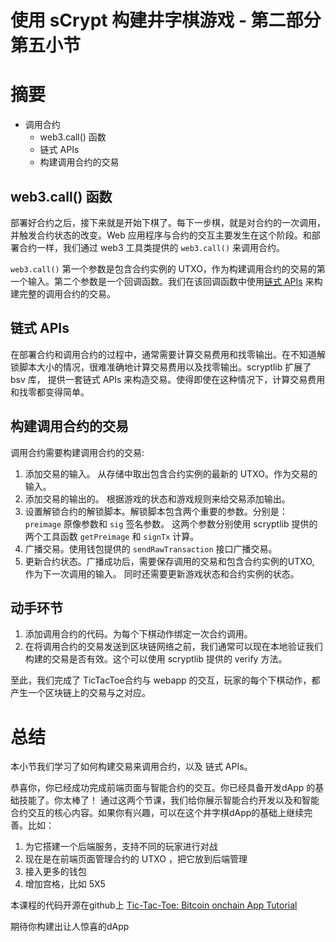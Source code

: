 
# 使用 sCrypt 构建井字棋游戏 - 第二部分 第五小节

# 摘要 

* 调用合约
  * web3.call() 函数
  * 链式 APIs 
  * 构建调用合约的交易

## web3.call() 函数

部署好合约之后，接下来就是开始下棋了。每下一步棋，就是对合约的一次调用，并触发合约状态的改变。Web 应用程序与合约的交互主要发生在这个阶段。和部署合约一样，我们通过 web3 工具类提供的 `web3.call()` 来调用合约。

`web3.call()` 第一个参数是包含合约实例的 UTXO，作为构建调用合约的交易的第一个输入。第二个参数是一个回调函数。我们在该回调函数中使用[链式 APIs](https://github.com/sCrypt-Inc/scryptlib/blob/master/docs/chained_api_zh_CN.md) 来构建完整的调用合约的交易。

## 链式 APIs 

在部署合约和调用合约的过程中，通常需要计算交易费用和找零输出。在不知道解锁脚本大小的情况，很难准确地计算交易费用以及找零输出。scryptlib 扩展了 bsv 库， 提供一套链式 APIs 来构造交易。使得即使在这种情况下，计算交易费用和找零都变得简单。

## 构建调用合约的交易

调用合约需要构建调用合约的交易:

1. 添加交易的输入。 从存储中取出包含合约实例的最新的 UTXO。作为交易的输入。
2. 添加交易的输出的。 根据游戏的状态和游戏规则来给交易添加输出。
3. 设置解锁合约的解锁脚本。解锁脚本包含两个重要的参数。分别是： `preimage` 原像参数和 `sig` 签名参数。 这两个参数分别使用 scryptlib 提供的两个工具函数 `getPreimage` 和 `signTx` 计算。
4. 广播交易。使用钱包提供的 `sendRawTransaction` 接口广播交易。
5. 更新合约状态。广播成功后，需要保存调用的交易和包含合约实例的UTXO, 作为下一次调用的输入。 同时还需要更新游戏状态和合约实例的状态。

## 动手环节

1. 添加调用合约的代码。为每个下棋动作绑定一次合约调用。
2. 在将调用合约的交易发送到区块链网络之前，我们通常可以现在本地验证我们构建的交易是否有效。这个可以使用 scryptlib 提供的 verify 方法。


至此，我们完成了 TicTacToe合约与 webapp 的交互，玩家的每个下棋动作，都产生一个区块链上的交易与之对应。


# 总结

本小节我们学习了如何构建交易来调用合约，以及 链式 APIs。

恭喜你，你已经成功完成前端页面与智能合约的交互。你已经具备开发dApp 的基础技能了。你太棒了！ 通过这两个节课，我们给你展示智能合约开发以及和智能合约交互的核心内容。如果你有兴趣，可以在这个井字棋dApp的基础上继续完善。比如：

1. 为它搭建一个后端服务，支持不同的玩家进行对战
2. 现在是在前端页面管理合约的 UTXO ，把它放到后端管理
3. 接入更多的钱包
4. 增加宫格，比如 5X5

本课程的代码开源在github上 [Tic-Tac-Toe: Bitcoin onchain App Tutorial](https://github.com/sCrypt-Inc/tic-tac-toe)

期待你构建出让人惊喜的dApp
